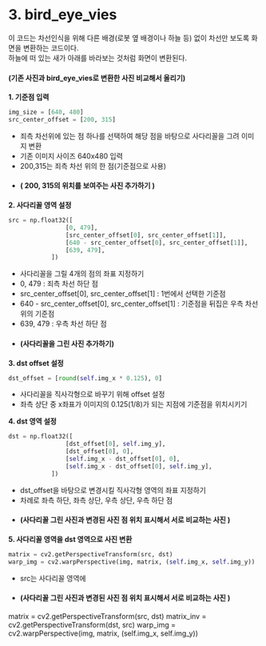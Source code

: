 # 3. bird_eye_vies
이 코드는 차선인식을 위해 다른 배경(로봇 옆 배경이나 하늘 등) 없이 차선만 보도록 화면을 변환하는 코드이다.  
하늘에 떠 있는 새가 아래를 바라보는 것처럼 화면이 변환된다.  

#### (기존 사진과 bird_eye_vies로 변환한 사진 비교해서 올리기)  

**1. 기준점 입력**
```python
img_size = [640, 480]
src_center_offset = [200, 315]
```
- 죄측 차선위에 있는 점 하나를 선택하여 해당 점을 바탕으로 사다리꼴을 그려 이미지 변환
- 기존 이미지 사이즈 640x480 입력
- 200,315는 죄측 차선 위의 한 점(기준점으로 사용)
- #### ( 200, 315의 위치를 보여주는 사진 추가하기 )
  
**2. 사다리꼴 영역 설정**
```python
src = np.float32([
                [0, 479],
                [src_center_offset[0], src_center_offset[1]],
                [640 - src_center_offset[0], src_center_offset[1]],
                [639, 479],
            ])
```
- 사다리꼴을 그릴 4개의 점의 좌표 지정하기
- 0, 479 : 죄측 차선 하단 점
- src_center_offset[0], src_center_offset[1] : 1번에서 선택한 기준점
- 640 - src_center_offset[0], src_center_offset[1] : 기준점을 뒤집은 우측 차선 위의 기준점
- 639, 479 : 우측 차선 하단 점
- #### (사다리꼴을 그린 사진 추가하기)

**3. dst offset 설정**
```python
dst_offset = [round(self.img_x * 0.125), 0]
```
- 사다리꼴을 직사각형으로 바꾸기 위해 offset 설정
- 좌측 상단 중 x좌표가 이미지의 0.125(1/8)가 되는 지점에 기준점을 위치시키기
  
**4. dst 영역 설정**
```python
dst = np.float32([
                [dst_offset[0], self.img_y],
                [dst_offset[0], 0],
                [self.img_x - dst_offset[0], 0],
                [self.img_x - dst_offset[0], self.img_y],
            ])
```
- dst_offset을 바탕으로 변경시킬 직사각형 영역의 좌표 지정하기
- 차례로 좌측 하단, 좌측 상단, 우측 상단, 우측 하단 점
- #### (사다리꼴 그린 사진과 변경된 사진 점 위치 표시해서 서로 비교하는 사진 )


**5. 사다리꼴 영역을 dst 영역으로 사진 변환**
```python
matrix = cv2.getPerspectiveTransform(src, dst)
warp_img = cv2.warpPerspective(img, matrix, (self.img_x, self.img_y))
```
- src는 사다리꼴 영역에
- #### (사다리꼴 그린 사진과 변경된 사진 점 위치 표시해서 서로 비교하는 사진 )




matrix = cv2.getPerspectiveTransform(src, dst)
        matrix_inv = cv2.getPerspectiveTransform(dst, src)
        warp_img = cv2.warpPerspective(img, matrix, (self.img_x, self.img_y))
